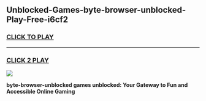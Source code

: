 
## Unblocked-Games-byte-browser-unblocked-Play-Free-i6cf2
<h3>
<a href="https://premium76.site?title=byte-browser-unblocked&ref=23A">CLICK TO PLAY</a></h3>
<hr>

<h3>
<a href="https://premium76.site?title=byte-browser-unblocked&ref=23A">CLICK 2 PLAY</a>
  
</h3>

<a href="https://premium76.site?title=byte-browser-unblocked&ref=23A"><img src="https://clearcache.store/games.png"></a>


**byte-browser-unblocked games unblocked: Your Gateway to Fun and Accessible Online Gaming**
